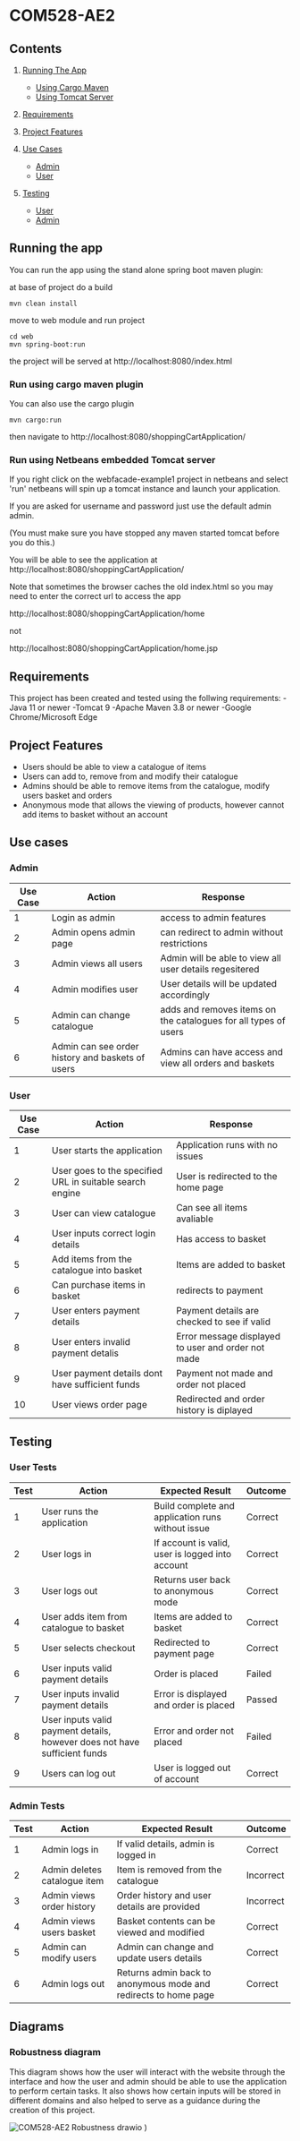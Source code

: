 # COM528-AE2


## Contents
1) [Running The App](#running-the-app)
   - [Using Cargo Maven](#run-using-cargo-maven-plugin)
   - [Using Tomcat Server](#run-using-netbeans-embedded-tomcat-server)

2) [Requirements](#requirements)
 
3) [Project Features](#project-features)

4) [Use Cases](#use-cases)
   - [Admin](#admin)
   - [User](#user)

5) [Testing](#testing)
   - [User](#user-tests)
   - [Admin](#admin-tests)

## Running the app
You can run the app using the stand alone spring boot maven plugin:

at base of project do a build
```
mvn clean install
```
move to web module and run project
```
cd web
mvn spring-boot:run
```
the project will be served at http://localhost:8080/index.html

### Run using cargo maven plugin

You can also use the cargo plugin
```
mvn cargo:run
```
then navigate to http://localhost:8080/shoppingCartApplication/


### Run using Netbeans embedded Tomcat server

If you right click on the webfacade-example1 project in netbeans and select 'run' netbeans will spin up a tomcat instance and launch your application.

If you are asked for username and password just use the default admin admin.
 
(You must make sure you have stopped any maven started tomcat before you do this.)

You will be able to see the application at http://localhost:8080/shoppingCartApplication/

Note that sometimes the browser caches the old index.html so you may need to enter the correct url to access the app

http://localhost:8080/shoppingCartApplication/home

not

http://localhost:8080/shoppingCartApplication/home.jsp

## Requirements

This project has been created and tested using the follwing requirements:
-Java 11 or newer
-Tomcat 9
-Apache Maven 3.8 or newer
-Google Chrome/Microsoft Edge

## Project Features
- Users should be able to view a catalogue of items
- Users can add to, remove from and modify their catalogue
- Admins should be able to remove items from the catalogue, modify users basket and orders
- Anonymous mode that allows the viewing of products, however cannot add items to basket without an account

## Use cases

### Admin
| Use Case | Action | Response |
|------|--------|---------|
| 1 | Login as admin | access to admin features |
| 2 | Admin opens admin page | can redirect to admin without restrictions |
| 3 | Admin views all users | Admin will be able to view all user details regesitered  |
| 4 | Admin modifies user | User details will be updated accordingly  |
| 5 | Admin can change catalogue | adds and removes items on the catalogues for all types of users |
| 6 | Admin can see order history and baskets of users | Admins can have access and view all orders and baskets |

### User
| Use Case | Action | Response |
|------|--------|---------|
| 1 | User starts the application | Application runs with no issues |
| 2 | User goes to the specified URL in suitable search engine | User is redirected to the home page |
| 3 | User can view catalogue | Can see all items avaliable |
| 4 | User inputs correct login details | Has access to basket |
| 5 | Add items from the catalogue into basket | Items are added to basket |
| 6 | Can purchase items in basket | redirects to payment |
| 7 | User enters payment details | Payment details are checked to see if valid |
| 8 | User enters invalid payment detalis | Error message displayed to user and order not made |
| 9 | User payment details dont have sufficient funds | Payment not made and order not placed |
| 10 | User views order page | Redirected and order history is diplayed |

## Testing

### User Tests
| Test | Action | Expected Result | Outcome |
|------|--------|---------| ----- |
| 1 | User runs the application | Build complete and application runs without issue | Correct |
| 2 | User logs in | If account is valid, user is logged into account | Correct |
| 3 | User logs out | Returns user back to anonymous mode | Correct |
| 4 | User adds item from catalogue to basket | Items are added to basket | Correct |
| 5 | User selects checkout | Redirected to payment page | Correct |
| 6 | User inputs valid payment details | Order is placed | Failed |
| 7 | User inputs invalid payment details | Error is displayed and order is placed | Passed |
| 8 | User inputs valid payment details, however does not have sufficient funds | Error and order not placed | Failed |
| 9 | Users can log out | User is logged out of account | Correct |

### Admin Tests
| Test | Action | Expected Result | Outcome |
|------|--------|---------| ----- |
| 1 | Admin logs in | If valid details, admin is logged in | Correct |
| 2 | Admin deletes catalogue item | Item is removed from the catalogue | Incorrect |
| 3 | Admin views order history | Order history and user details are provided | Incorrect |
| 4 | Admin views users basket | Basket contents can be viewed and modified | Correct |
| 5 | Admin can modify users | Admin can change and update users details | Correct |
| 6 | Admin logs out | Returns admin back to anonymous mode and redirects to home page | Correct |

## Diagrams

### Robustness diagram
This diagram shows how the user will interact with the website through the interface and how the user and admin should be able to use the application to perform certain tasks. It also shows how certain inputs will be stored in different domains and also helped to serve as a guidance during the creation of this project.

![COM528-AE2 Robustness drawio](https://user-images.githubusercontent.com/72071568/148480990-f732a8e9-e818-4cec-8dda-503c02517798.png)
)
